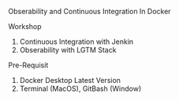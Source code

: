 Obserability and Continuous Integration In Docker

Workshop
1. Continuous Integration with Jenkin
2. Obserability with LGTM Stack

Pre-Requisit
1. Docker Desktop Latest Version
2. Terminal (MacOS), GitBash (Window)
   
